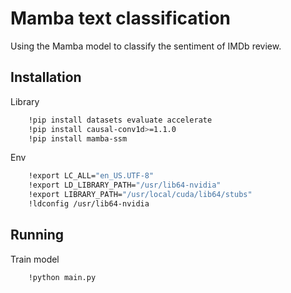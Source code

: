 
# Mamba text classification

Using the Mamba model to classify the sentiment of IMDb review.


## Installation

Library
```bash
    !pip install datasets evaluate accelerate
    !pip install causal-conv1d>=1.1.0
    !pip install mamba-ssm
```

Env
```bash
    !export LC_ALL="en_US.UTF-8"
    !export LD_LIBRARY_PATH="/usr/lib64-nvidia"
    !export LIBRARY_PATH="/usr/local/cuda/lib64/stubs"
    !ldconfig /usr/lib64-nvidia
```

    
## Running

Train model

```bash
    !python main.py
```



